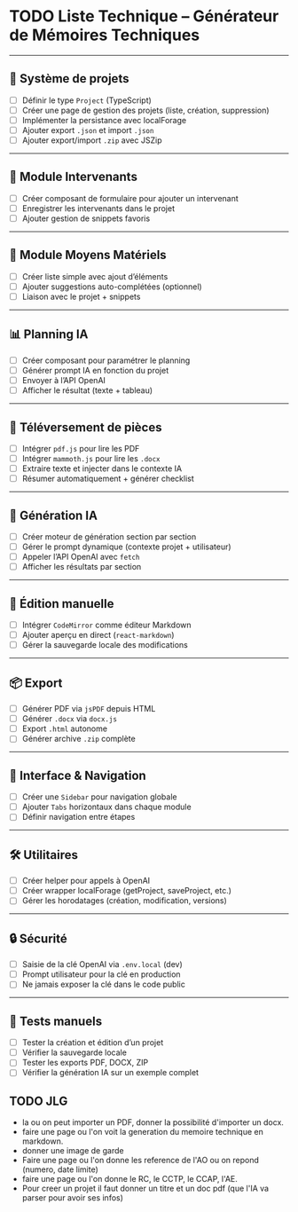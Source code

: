 # TODO Liste Technique – Générateur de Mémoires Techniques

---

## 🧠 Système de projets

- [ ] Définir le type `Project` (TypeScript)
- [ ] Créer une page de gestion des projets (liste, création, suppression)
- [ ] Implémenter la persistance avec localForage
- [ ] Ajouter export `.json` et import `.json`
- [ ] Ajouter export/import `.zip` avec JSZip

---

## 👥 Module Intervenants

- [ ] Créer composant de formulaire pour ajouter un intervenant
- [ ] Enregistrer les intervenants dans le projet
- [ ] Ajouter gestion de snippets favoris

---

## 🧰 Module Moyens Matériels

- [ ] Créer liste simple avec ajout d’éléments
- [ ] Ajouter suggestions auto-complétées (optionnel)
- [ ] Liaison avec le projet + snippets

---

## 📊 Planning IA

- [ ] Créer composant pour paramétrer le planning
- [ ] Générer prompt IA en fonction du projet
- [ ] Envoyer à l’API OpenAI
- [ ] Afficher le résultat (texte + tableau)

---

## 📎 Téléversement de pièces

- [ ] Intégrer `pdf.js` pour lire les PDF
- [ ] Intégrer `mammoth.js` pour lire les `.docx`
- [ ] Extraire texte et injecter dans le contexte IA
- [ ] Résumer automatiquement + générer checklist

---

## 🧠 Génération IA

- [ ] Créer moteur de génération section par section
- [ ] Gérer le prompt dynamique (contexte projet + utilisateur)
- [ ] Appeler l’API OpenAI avec `fetch`
- [ ] Afficher les résultats par section

---

## 📝 Édition manuelle

- [ ] Intégrer `CodeMirror` comme éditeur Markdown
- [ ] Ajouter aperçu en direct (`react-markdown`)
- [ ] Gérer la sauvegarde locale des modifications

---

## 📦 Export

- [ ] Générer PDF via `jsPDF` depuis HTML
- [ ] Générer `.docx` via `docx.js`
- [ ] Export `.html` autonome
- [ ] Générer archive `.zip` complète

---

## 🧭 Interface & Navigation

- [ ] Créer une `Sidebar` pour navigation globale
- [ ] Ajouter `Tabs` horizontaux dans chaque module
- [ ] Définir navigation entre étapes

---

## 🛠️ Utilitaires

- [ ] Créer helper pour appels à OpenAI
- [ ] Créer wrapper localForage (getProject, saveProject, etc.)
- [ ] Gérer les horodatages (création, modification, versions)

---

## 🔒 Sécurité

- [ ] Saisie de la clé OpenAI via `.env.local` (dev)
- [ ] Prompt utilisateur pour la clé en production
- [ ] Ne jamais exposer la clé dans le code public

---

## 🧪 Tests manuels

- [ ] Tester la création et édition d’un projet
- [ ] Vérifier la sauvegarde locale
- [ ] Tester les exports PDF, DOCX, ZIP
- [ ] Vérifier la génération IA sur un exemple complet

## TODO JLG

- la ou on peut importer un PDF, donner la possibilité d'importer un docx.
- faire une page ou l'on voit la generation du memoire technique en markdown.
- donner une image de garde
- Faire une page ou l'on donne les reference de l'AO ou on repond (numero, date limite)
- faire une page ou l'on donne le RC, le CCTP, le CCAP, l'AE.
- Pour creer un projet il faut donner un titre et un doc pdf (que l'IA va parser pour avoir ses infos)
